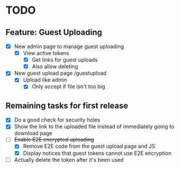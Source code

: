 # TODO

## Feature: Guest Uploading
- [x] New admin page to manage guest uploading
  - [x] View active tokens
    - [x] Get links for guest uploads
    - [x] Also allow deleting
- [x] New guest upload page /guestupload
  - [x] Upload like admin
    - [x] Only accept if file isn't too big

## Remaining tasks for first release
- [x] Do a good check for security holes
- [x] Show the link to the uploaded file instead of immediately going to download page
- [ ] ~~Enable E2E encrypted uploading~~
  - [x] Remove E2E code from the guest upload page and JS
  - [x] Display notices that guest tokens cannot use E2E encryption
- [ ] Actually delete the token after it's been used
